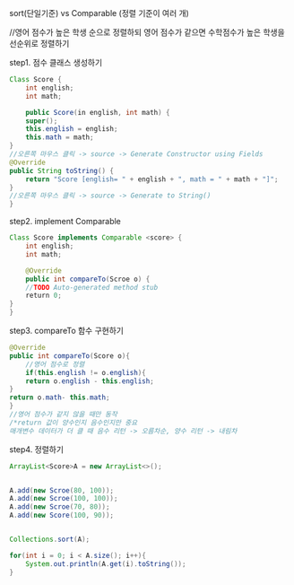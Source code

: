 

sort(단일기준) vs Comparable (정렬 기준이 여러 개) 



//영어 점수가 높은 학생 순으로 정렬하되 영어 점수가 같으면 수학점수가 높은 학생을 선순위로 정렬하기



step1. 점수 클래스 생성하기

```java
Class Score {
    int english;
    int math;

    public Score(in english, int math) {
    super();
    this.english = english;
    this.math = math;
}
//오른쪽 마우스 클릭 -> source -> Generate Constructor using Fields
@Override
public String toString() {
    return "Score [english= " + english + ", math = " + math + "]";
}
//오른쪽 마우스 클릭 -> source -> Generate to String()
}
```

step2. implement Comparable

```java
Class Score implements Comparable <score> {
    int english;
    int math;

    @Override
    public int compareTo(Scroe o) {
    //TODO Auto-generated method stub
    return 0;
}
}
```



step3. compareTo 함수 구현하기

```java
@Override
public int compareTo(Score o){
    //영어 점수로 정렬
    if(this.english != o.english){
    return o.english - this.english;
}
return o.math- this.math;
}
//영어 점수가 같지 않을 때만 동작
/*return 값이 양수인지 음수인지만 중요
매개변수 데이터가 더 클 때 음수 리턴 -> 오름차순, 양수 리턴 -> 내림차
```



step4. 정렬하기

```java
ArrayList<Score>A = new ArrayList<>();


A.add(new Scroe(80, 100));
A.add(new Scroe(100, 100));
A.add(new Scroe(70, 80));
A.add(new Score(100, 90));


Collections.sort(A);

for(int i = 0; i < A.size(); i++){
    System.out.println(A.get(i).toString());
}
```

